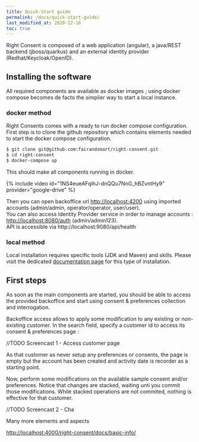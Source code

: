 ```yaml
---
title: Quick-Start guide
permalink: /docs/quick-start-guide/
last_modified_at: 2020-12-16
toc: true
---
```


Right Consent is composed of a web application (angular), 
a java/REST backend (jboss/quarkus) and an external identity provider (Redhat/Keycloak/OpenID).

## Installing the software

All required components are available as docker images ; using docker compose becomes de facto the simplier way to start a local instance.

### docker method

Right Consents comes with a ready to run docker compose configuration.
First step is to clone the github repository which contains elements needed to start the docker compose configuration.

```bash
$ git clone git@github.com:fairandsmart/right-consent.git
$ cd right-consent
$ docker-compose up
```

This should make all components running in docker.

{% include video id="1NS4eueAFqihJ-dnQQu7NnG_hBZvntHy9" provider="google-drive" %}

Then you can open backoffice url <http://localhost:4200> using imported accounts (admin/admin, operator/operator, user/user).  
You can also access Identity Provider service in order to manage accounts : <http://localhost:8080/auth> (admin/admin123).  
API is accessible via http://localhost:9080/api/health


### local method

Local installation requires specific tools (JDK and Maven) and skills. Please visit the dedicated [documentation page](../installation/) for this type of installation.


## First steps

As soon as the main components are started, you should be able to access the provided backoffice and start using consent & preferences collection and interrogation. 

Backoffice access allows to apply some modification to any existing or non-existing customer. In the search field, specify a customer id to access its consent & preferences page :

//TODO Screencast 1 - Access customer page

As that customer as never setup any preferences or consents, the page is empty but the account has been created and activity date is recorder as a starting point.

Now, perform some modifications on the available sample consent and/or preferences. Notice that changes are stacked, waiting unti you commit those modifications. While stacked operations
are not commited, nothing is effective for that customer. 

//TODO Screencast 2 - Cha

Many more elements and aspects

<http://localhost:4000/right-consent/docs/basic-info/>




